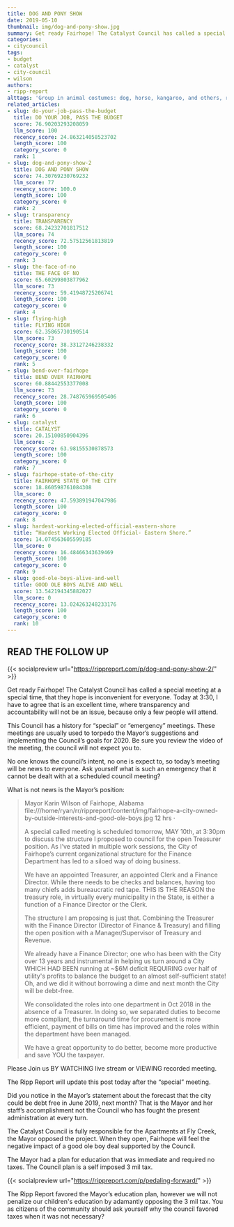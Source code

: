 ```yaml
---
title: DOG AND PONY SHOW
date: 2019-05-10
thumbnail: img/dog-and-pony-show.jpg
summary: Get ready Fairhope! The Catalyst Council has called a special meeting at a special time, that they hope is inconvenient for everyone. Today at 3:30, I have to agree that is an excellent time, where transparency and accountability will not be an issue, because only a few people will attend.
categories:
- citycouncil
tags:
- budget
- catalyst
- city-council
- wilson
authors:
- ripp-report
alttags: 'Group in animal costumes: dog, horse, kangaroo, and others, referencing a “dog and pony show” meeting about local council ...'
related_articles:
- slug: do-your-job-pass-the-budget
  title: DO YOUR JOB, PASS THE BUDGET
  score: 76.90203293208059
  llm_score: 100
  recency_score: 24.863214058523702
  length_score: 100
  category_score: 0
  rank: 1
- slug: dog-and-pony-show-2
  title: DOG AND PONY SHOW
  score: 74.30769230769232
  llm_score: 77
  recency_score: 100.0
  length_score: 100
  category_score: 0
  rank: 2
- slug: transparency
  title: TRANSPARENCY
  score: 68.24232701817512
  llm_score: 74
  recency_score: 72.57512561813819
  length_score: 100
  category_score: 0
  rank: 3
- slug: the-face-of-no
  title: THE FACE OF NO
  score: 65.60299803877962
  llm_score: 73
  recency_score: 59.41948725206741
  length_score: 100
  category_score: 0
  rank: 4
- slug: flying-high
  title: FLYING HIGH
  score: 62.35865730190514
  llm_score: 73
  recency_score: 38.33127246238332
  length_score: 100
  category_score: 0
  rank: 5
- slug: bend-over-fairhope
  title: BEND OVER FAIRHOPE
  score: 60.88442553377008
  llm_score: 73
  recency_score: 28.748765969505406
  length_score: 100
  category_score: 0
  rank: 6
- slug: catalyst
  title: CATALYST
  score: 20.15100850904396
  llm_score: -2
  recency_score: 63.98155530878573
  length_score: 100
  category_score: 0
  rank: 7
- slug: fairhope-state-of-the-city
  title: FAIRHOPE STATE OF THE CITY
  score: 18.860598761084308
  llm_score: 0
  recency_score: 47.593891947047986
  length_score: 100
  category_score: 0
  rank: 8
- slug: hardest-working-elected-official-eastern-shore
  title: “Hardest Working Elected Official- Eastern Shore.”
  score: 14.074563605599185
  llm_score: 0
  recency_score: 16.48466343639469
  length_score: 100
  category_score: 0
  rank: 9
- slug: good-ole-boys-alive-and-well
  title: GOOD OLE BOYS ALIVE AND WELL
  score: 13.542194345882027
  llm_score: 0
  recency_score: 13.024263248233176
  length_score: 100
  category_score: 0
  rank: 10
---
```

## READ THE FOLLOW UP

{{< socialpreview url="https://rippreport.com/p/dog-and-pony-show-2/" >}}

Get ready Fairhope! The Catalyst Council has called a special meeting at a special time, that they hope is inconvenient for everyone. Today at 3:30, I have to agree that is an excellent time, where transparency and accountability will not be an issue, because only a few people will attend.

This Council has a history for “special” or “emergency” meetings. These meetings are usually used to torpedo the Mayor’s suggestions and implementing the Council’s goals for 2020. Be sure you review the video of the meeting, the council will not expect you to.

No one knows the council’s intent, no one is expect to, so today’s meeting will be news to everyone. Ask yourself what is such an emergency that it cannot be dealt with at a scheduled council meeting?

What is not news is the Mayor’s position:

> Mayor Karin Wilson of Fairhope, Alabama
> file:///home/ryan/rr/rippreport/content/img/fairhope-a-city-owned-by-outside-interests-and-good-ole-boys.jpg
> 12 hrs ·
> 
> A special called meeting is scheduled tomorrow, MAY 10th, at 3:30pm to discuss the structure I proposed to council for the open Treasurer position. As I’ve stated in multiple work sessions, the City of Fairhope’s current organizational structure for the Finance Department has led to a siloed way of doing business.
> 
> We have an appointed Treasurer, an appointed Clerk and a Finance Director. While there needs to be checks and balances, having too many chiefs adds bureaucratic red tape. THIS IS THE REASON the treasury role, in virtually every municipality in the State, is either a function of a Finance Director or the Clerk.
> 
> The structure I am proposing is just that. Combining the Treasurer with the Finance Director (Director of Finance & Treasury) and filling the open position with a Manager/Supervisor of Treasury and Revenue.
> 
> We already have a Finance Director; one who has been with the City over 13 years and instrumental in helping us turn around a City WHICH HAD BEEN running at ~$6M deficit REQUIRING over half of utility's profits to balance the budget to an almost self-sufficient state! Oh, and we did it without borrowing a dime and next month the City will be debt-free.
> 
> We consolidated the roles into one department in Oct 2018 in the absence of a Treasurer. In doing so, we separated duties to become more compliant, the turnaround time for procurement is more efficient, payment of bills on time has improved and the roles within the department have been managed.
> 
> We have a great opportunity to do better, become more productive and save YOU the taxpayer.

Please Join us BY WATCHING live stream or VIEWING recorded meeting.

The Ripp Report will update this post today after the “special” meeting.

Did you notice in the Mayor’s statement about the forecast that the city could be debt free in June 2019, next month? That is the Mayor and her staff’s accomplishment not the Council who has fought the present administration at every turn.

The Catalyst Council is fully responsible for the Apartments at Fly Creek, the Mayor opposed the project. When they open, Fairhope will feel the negative impact of a good ole boy deal supported by the Council.

The Mayor had a plan for education that was immediate and required no taxes. The Council plan is a self imposed 3 mil tax.

{{< socialpreview url="https://rippreport.com/p/pedaling-forward/" >}}

The Ripp Report favored the Mayor’s education plan, however we will not penalize our children's education by adamantly opposing the 3 mil tax. You as citizens of the community should ask yourself why the council favored taxes when it was not necessary?
